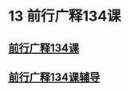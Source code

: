 # 13 前行广释134课

## [前行广释134课](https://huidengchanxiu.net/refs/qxgs/qxgs-12ssyj#前行广释第134课)

## [前行广释134课辅导](https://huidengchanxiu.net/refs/qxgs/fudao/qxgsfd-12ssyj#前行广释第134课辅导)
